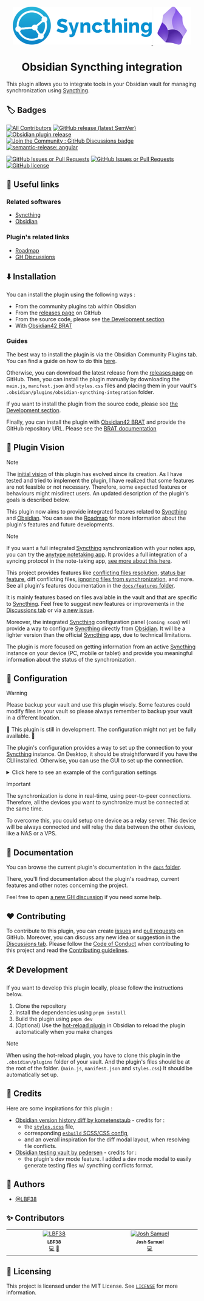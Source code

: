 <p align=center>
 <a href="https://github.com/lbf38/obsidian-syncthing-integration">
  <img src="assets/syncthing-logo-horizontal.svg" alt="syncthing logo" height=100>
  <img src="assets/obsidian-logo-gradient.svg" alt="obsidian logo" height=100>
 </a>
 <h1 align=center>Obsidian Syncthing integration</h1>
</p>

This plugin allows you to integrate tools in your Obsidian vault for managing synchronization using [Syncthing][syncthing website].

## :label: Badges

<!-- ignore markdownlint rule below -->
<!-- markdownlint-disable MD051 -->
[![All Contributors](https://img.shields.io/github/all-contributors/lbf38/obsidian-syncthing-integration?color=ee8449&style=flat-square)](#✨-contributors)
[![GitHub release (latest SemVer)](https://img.shields.io/github/v/release/lbf38/obsidian-syncthing-integration?logo=github&color=ee8449&style=flat-square)](https://github.com/LBF38/obsidian-syncthing-integration/releases/latest)
[![Obsidian plugin release](https://img.shields.io/badge/Obsidian%20plugin%20release-purple?logo=obsidian&style=flat-square)](https://obsidian.md/plugins?id=syncthing-integration)
[![Join the Community : GitHub Discussions badge](https://img.shields.io/badge/Join%20the%20community-on%20GitHub%20Discussions-blue?style=flat-square)][discussions]
[![semantic-release: angular](https://img.shields.io/badge/semantic--release-angular-e10079?logo=semantic-release&style=flat-square)](https://github.com/semantic-release/semantic-release)

[![GitHub Issues or Pull Requests](https://img.shields.io/github/issues/LBF38/obsidian-syncthing-integration)](https://github.com/LBF38/obsidian-syncthing-integration/issues)
[![GitHub Issues or Pull Requests](https://img.shields.io/github/issues-pr/LBF38/obsidian-syncthing-integration)](https://github.com/LBF38/obsidian-syncthing-integration/pulls)
[![GitHub license](https://img.shields.io/github/license/LBF38/obsidian-syncthing-integration?color=blue&style=flat-square)](./LICENSE)

## :link: Useful links

### Related softwares

- [Syncthing][syncthing website]
- [Obsidian][obsidian website]

### Plugin's related links

- [Roadmap](docs/ROADMAP.md)
- [GH Discussions][discussions]

## :arrow_down: Installation

You can install the plugin using the following ways :

- From the community plugins tab within Obsidian
- From the [releases page](https://github.com/lbf38/obsidian-syncthing-integration/releases) on GitHub
- From the source code, please see [the Development section](#🛠️-development)
- With [Obsidian42 BRAT](https://github.com/TfTHacker/obsidian42-brat)

### Guides

The best way to install the plugin is via the Obsidian Community Plugins tab. You can find a guide on how to do this [here](https://help.obsidian.md/Extending+Obsidian/Community+plugins).

Otherwise, you can download the latest release from the [releases page](https://github.com/lbf38/obsidian-syncthing-integration/releases) on GitHub. Then, you can install the plugin manually by downloading the `main.js`, `manifest.json` and `styles.css` files and placing them in your vault's `.obsidian/plugins/obsidian-syncthing-integration` folder.

If you want to install the plugin from the source code, please see [the Development section](#🛠️-development).

Finally, you can install the plugin with [Obsidian42 BRAT](https://github.com/TfTHacker/obsidian42-brat) and provide the GitHub repository URL. Please see the [BRAT documentation](https://tfthacker.com/Obsidian+Plugins+by+TfTHacker/BRAT+-+Beta+Reviewer's+Auto-update+Tool/Quick+guide+for+using+BRAT)

## :eyes: Plugin Vision

> [!NOTE]
> The [initial vision](docs/initial_vision.md) of this plugin has evolved since its creation. As I have tested and tried to implement the plugin, I have realized that some features are not feasible or not necessary.
> Therefore, some expected features or behaviours might misdirect users. An updated description of the plugin's goals is described below.

This plugin now aims to provide integrated features related to [Syncthing][syncthing website] and [Obsidian][obsidian website]. You can see the [Roadmap](docs/ROADMAP.md) for more information about the plugin's features and future developments.

> [!NOTE]
> If you want a full integrated [Syncthing][syncthing website] synchronization with your notes app, you can try the [anytype notetaking app](https://anytype.io/). It provides a full integration of a syncing protocol in the note-taking app, [see more about this here](https://github.com/anyproto/any-sync).

This project provides features like [conflicting files resolution](./docs/features/conflict_files_resolutions.md), [status bar feature](./docs/features/status_bar.md), diff conflicting files, [ignoring files from synchronization](./docs/features/ignoring_files.md), and more.
See all plugin's features documentation in the [`docs/features` folder](./docs/features/).

It is mainly features based on files available in the vault and that are specific to [Syncthing][syncthing website].
Feel free to suggest new features or improvements in the [Discussions tab][discussions] or via [a new issue][issues].

Moreover, the integrated [Syncthing][syncthing website] configuration panel (`coming soon`) will provide a way to configure [Syncthing][syncthing website] directly from [Obsidian][obsidian website]. It will be a lighter version than the official [Syncthing][syncthing website] app, due to technical limitations.

The plugin is more focused on getting information from an active [Syncthing][syncthing website] instance on your device (PC, mobile or tablet) and provide you meaningful information about the status of the synchronization.

## :wrench: Configuration

> [!WARNING]
> Please backup your vault and use this plugin wisely. Some features could modify files in your vault so please always remember to backup your vault in a different location.

:construction: This plugin is still in development. The configuration might not yet be fully available. :construction:

The plugin's configuration provides a way to set up the connection to your [Syncthing][syncthing website] instance.
On Desktop, it should be straightforward if you have the CLI installed. Otherwise, you can use the GUI to set up the connection.

<details>
<summary>Click here to see an example of the configuration settings</summary>

![current Syncthing configuration](assets/plugin_syncthing_settings.png)

</details>

> [!IMPORTANT]
> The synchronization is done in real-time, using peer-to-peer connections. Therefore, all the devices you want to synchronize must be connected at the same time.
>
> To overcome this, you could setup one device as a relay server. This device will be always connected and will relay the data between the other devices, like a NAS or a VPS.

## :memo: Documentation

You can browse the current plugin's documentation in the [`docs` folder](./docs/).

There, you'll find documentation about the plugin's roadmap, current features and other notes concerning the project.

Feel free to open [a new GH discussion][discussions] if you need some help.

## :heart: Contributing

To contribute to this plugin, you can create [issues] and [pull requests] on GitHub. Moreover, you can discuss any new idea or suggestion in the [Discussions tab][discussions].
Please follow the [Code of Conduct](.github/CODE_OF_CONDUCT.md) when contributing to this project and read the [Contributing guidelines](.github/CONTRIBUTION.md).

## :hammer_and_wrench: Development

If you want to develop this plugin locally, please follow the instructions below.

1. Clone the repository
2. Install the dependencies using `pnpm install`
3. Build the plugin using `pnpm dev`
4. (Optional) Use the [hot-reload plugin](https://github.com/pjeby/hot-reload) in Obsidian to reload the plugin automatically when you make changes

> [!NOTE]
> When using the hot-reload plugin, you have to clone this plugin in the `.obsidian/plugins` folder of your vault.
> And the plugin's files should be at the root of the folder. (`main.js`, `manifest.json` and `styles.css`)
> It should be automatically set up.

## :clap: Credits

Here are some inspirations for this plugin :

- [Obsidian version history diff by kometenstaub](https://github.com/kometenstaub/obsidian-version-history-diff) - credits for :
  - the [`styles.scss`](src/styles.scss) file,
  - corresponding [`esbuild` SCSS/CSS config](esbuild.config.mjs),
  - and an overall inspiration for the diff modal layout, when resolving file conflicts.
- [Obsidian testing vault by pedersen](https://github.com/pedersen/obsidian-testing-vault) - credits for :
  - the plugin's dev mode feature. I added a dev mode modal to easily generate testing files w/ syncthing conflicts format.

## :busts_in_silhouette: Authors

- [@LBF38](https://github.com/lbf38)

## :sparkles: Contributors

<!-- ALL-CONTRIBUTORS-LIST:START - Do not remove or modify this section -->
<!-- prettier-ignore-start -->
<!-- markdownlint-disable -->
<table>
  <tbody>
    <tr>
      <td align="center" valign="top" width="14.28%"><a href="https://github.com/LBF38"><img src="https://avatars.githubusercontent.com/u/96347823?v=4?s=100" width="100px;" alt="LBF38"/><br /><sub><b>LBF38</b></sub></a><br /><a href="https://github.com/LBF38/obsidian-syncthing-integration/commits?author=LBF38" title="Code">💻</a> <a href="https://github.com/LBF38/obsidian-syncthing-integration/commits?author=LBF38" title="Documentation">📖</a></td>
      <td align="center" valign="top" width="14.28%"><a href="https://github.com/jsamuel1"><img src="https://avatars.githubusercontent.com/u/3156090?v=4?s=100" width="100px;" alt="Josh Samuel"/><br /><sub><b>Josh Samuel</b></sub></a><br /><a href="https://github.com/LBF38/obsidian-syncthing-integration/commits?author=jsamuel1" title="Code">💻</a></td>
    </tr>
  </tbody>
</table>

<!-- markdownlint-restore -->
<!-- prettier-ignore-end -->

<!-- ALL-CONTRIBUTORS-LIST:END -->

## :memo: Licensing

This project is licensed under the MIT License. See [`LICENSE`](LICENSE) for more information.

[issues]: https://github.com/lbf38/obsidian-syncthing-integration/issues/new/choose
[pull requests]: https://github.com/lbf38/obsidian-syncthing-integration/compare
[discussions]: https://github.com/lbf38/obsidian-syncthing-integration/discussions
[syncthing website]: https://syncthing.net/
[obsidian website]: https://obsidian.md/
